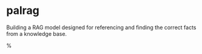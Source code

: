 # palrag
Building a RAG model designed for referencing and finding the correct facts from a knowledge base. 

 %
